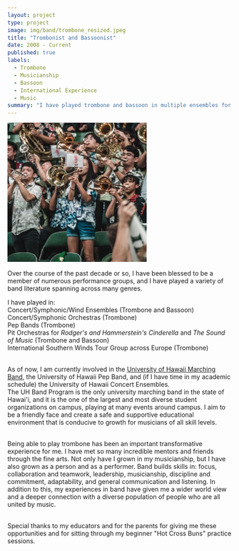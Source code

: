 ```yaml
---
layout: project
type: project
image: img/band/trombone_resized.jpeg
title: "Trombonist and Bassoonist"
date: 2008 - Current
published: true
labels:
  - Trombone
  - Musicianship
  - Bassoon
  - International Experience
  - Music
summary: "I have played trombone and bassoon in multiple ensembles for over a decade. I am currently a member of the University of Hawaii Marching Band and Pep Band."
---
```


<img class="img-fluid" src="../img/band/trombone_resized.jpeg">

Over the course of the past decade or so, I have been blessed to be a member of numerous performance groups, and I have played a variety of band literature spanning across many genres.

I have played in:<br>
Concert/Symphonic/Wind Ensembles (Trombone and Bassoon)<br>
Concert/Symphonic Orchestras (Trombone)<br>
Pep Bands (Trombone)<br>
Pit Orchestras for *Rodger's and Hammerstein's Cinderella* and *The Sound of Music* (Trombone and Bassoon)<br>
International Southern Winds Tour Group across Europe (Trombone)<br><br>

As of now, I am currently involved in the [University of Hawaii Marching Band](https://uhbands.org/athleticbands/), the University of Hawaii Pep Band, and (if I have time in my academic schedule) the University of Hawaii Concert Ensembles.<br>
The UH Band Program is the only university marching band in the state of Hawai'i, and it is the one of the largest and most diverse student organizations on campus, playing at many events around campus. I aim to be a friendly face and create a safe and supportive educational environment that is conducive to growth for musicians of all skill levels.<br><br>

Being able to play trombone has been an important transformative experience for me. I have met so many incredible mentors and friends through the fine arts. Not only have I grown in my musicianship, but I have also grown as a person and as a performer. Band builds skills in: focus, collaboration and teamwork, leadership, musicianship, discipline and commitment, adaptability, and general communication and listening. In addition to this, my experiences in band have given me a wider world view and a deeper connection with a diverse population of people who are all united by music. <br><br>


Special thanks to my educators and for the parents for giving me these opportunities and for sitting through my beginner "Hot Cross Buns" practice sessions.


